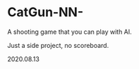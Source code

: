 # CatGun-NN-
A shooting game that you can play with AI.

Just a side project, no scoreboard.

2020.08.13
